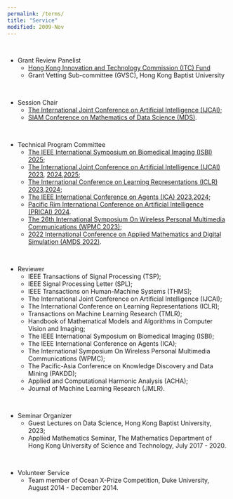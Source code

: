 ```yaml
---
permalink: /terms/
title: "Service"
modified: 2009-Nov
---
```

<br>

* Grant Review Panelist
  - [Hong Kong Innovation and Technology Commission (ITC) Fund](https://www.itc.gov.hk/en/index.html)
  - Grant Vetting Sub-committee (GVSC), Hong Kong Baptist University

<br>

* Session Chair
  - [The International Joint Conference on Artificial Intelligence (IJCAI)](https://ijcai-23.org/);
  - [SIAM Conference on Mathematics of Data Science (MDS)](https://www.siam.org/conferences/cm/conference/mds22).

<br>

* Technical Program Committee
  - [The IEEE International Symposium on Biomedical Imaging (ISBI) 2025](https://biomedicalimaging.org/2025/?__hstc=51849206.655b7dd8e6830b4548d19e37db39bdaf.1730720737632.1730720737632.1730720737632.1&__hssc=51849206.2.1730720737632&__hsfp=1541740377);
  - [The International Joint Conference on Artificial Intelligence (IJCAI) 2023](https://ijcai-23.org/), [2024](https://ijcai24.org/),[2025](https://2025.ijcai.org/);
  - [The International Conference on Learning Representations (ICLR) 2023](https://iclr.cc/Conferences/2023),[2024](https://attend.ieee.org/ica-2024/);
  - [The IEEE International Conference on Agents (ICA) 2023](https://confaid.com/ieee-ica2023/),[2024](https://attend.ieee.org/ica-2024/);
  - [Pacific Rim International Conference on Artificial Intelligence (PRICAI) 2024](https://www.pricai.org/2024/).
  - [The 26th International Symposium On Wireless Personal Multimedia Communications (WPMC 2023)](https://www.comsoc.org/conferences-events/international-symposium-wireless-personal-multimedia-communications-2023); 
  - [2022 International Conference on Applied Mathematics and Digital Simulation (AMDS 2022)](https://www.amds-conf.com/committee).


<br>

* Reviewer   
  - IEEE Transactions of Signal Processing (TSP);
  - IEEE Signal Processing Letter (SPL); 
  - IEEE Transactions on Human-Machine Systems (THMS);
  - The International Joint Conference on Artificial Intelligence (IJCAI);
  - The International Conference on Learning Representations (ICLR);
  - Transactions on Machine Learning Research (TMLR);
  - Handbook of Mathematical Models and Algorithms in Computer Vision and Imaging;
  - The IEEE International Symposium on Biomedical Imaging (ISBI); 
  - The IEEE International Conference on Agents (ICA);
  - The International Symposium On Wireless Personal Multimedia Communications (WPMC);
  - The Pacific-Asia Conference on Knowledge Discovery and Data Mining (PAKDD); 
  - Applied and Computational Harmonic Analysis (ACHA); 
  - Journal of Machine Learning Research (JMLR).

<br>

* Seminar Organizer
  - Guest Lectures on Data Science, Hong Kong Baptist University, 2023;
  - Applied Mathematics Seminar, The Mathematics Department of Hong Kong University of Science and Technology, July 2017 - 2020.

<br>

* Volunteer Service 
  - Team member of Ocean X-Prize Competition, Duke University, August 2014 - December 2014. 


